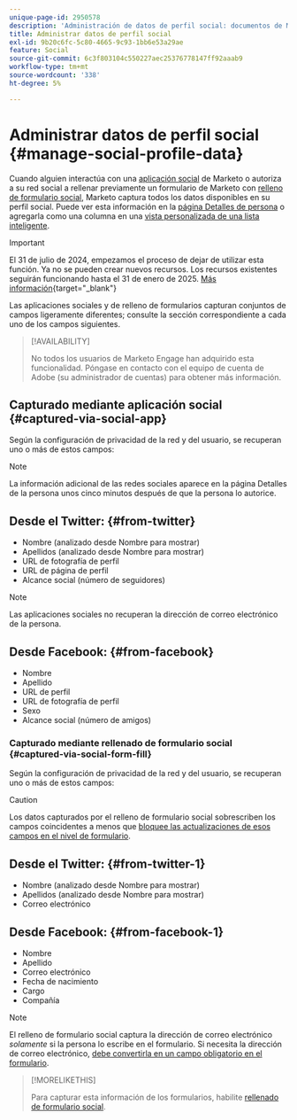 ```yaml
---
unique-page-id: 2950578
description: 'Administración de datos de perfil social: documentos de Marketo, documentación del producto'
title: Administrar datos de perfil social
exl-id: 9b20c6fc-5c80-4665-9c93-1bb6e53a29ae
feature: Social
source-git-commit: 6c3f803104c550227aec25376778147ff92aaab9
workflow-type: tm+mt
source-wordcount: '338'
ht-degree: 5%

---
```


# Administrar datos de perfil social {#manage-social-profile-data}

Cuando alguien interactúa con una [aplicación social](/help/marketo/product-docs/demand-generation/social/configuring-social-actions/customize-social-app-button.md) de Marketo o autoriza a su red social a rellenar previamente un formulario de Marketo con [relleno de formulario social](/help/marketo/product-docs/demand-generation/forms/form-actions/enable-social-form-fill-on-a-form.md), Marketo captura todos los datos disponibles en su perfil social. Puede ver esta información en la [página Detalles de persona](/help/marketo/product-docs/core-marketo-concepts/smart-lists-and-static-lists/managing-people-in-smart-lists/using-the-person-detail-page.md) o agregarla como una columna en una [vista personalizada de una lista inteligente](/help/marketo/product-docs/core-marketo-concepts/smart-lists-and-static-lists/using-smart-lists/create-and-change-views-for-lists-and-smart-list.md).

>[!IMPORTANT]
>
>El 31 de julio de 2024, empezamos el proceso de dejar de utilizar esta función. Ya no se pueden crear nuevos recursos. Los recursos existentes seguirán funcionando hasta el 31 de enero de 2025. [Más información](https://nation.marketo.com/t5/employee-blogs/marketo-engage-social-features-deprecation/ba-p/351977){target="_blank"}

Las aplicaciones sociales y de relleno de formularios capturan conjuntos de campos ligeramente diferentes; consulte la sección correspondiente a cada uno de los campos siguientes.

>[!AVAILABILITY]
>
>No todos los usuarios de Marketo Engage han adquirido esta funcionalidad. Póngase en contacto con el equipo de cuenta de Adobe (su administrador de cuentas) para obtener más información.

## Capturado mediante aplicación social {#captured-via-social-app}

Según la configuración de privacidad de la red y del usuario, se recuperan uno o más de estos campos:

>[!NOTE]
>
>La información adicional de las redes sociales aparece en la página Detalles de la persona unos cinco minutos después de que la persona lo autorice.

## Desde el Twitter: {#from-twitter}

* Nombre (analizado desde Nombre para mostrar)
* Apellidos (analizado desde Nombre para mostrar)
* URL de fotografía de perfil
* URL de página de perfil
* Alcance social (número de seguidores)

>[!NOTE]
>
>Las aplicaciones sociales no recuperan la dirección de correo electrónico de la persona.

## Desde Facebook: {#from-facebook}

* Nombre
* Apellido
* URL de perfil
* URL de fotografía de perfil
* Sexo
* Alcance social (número de amigos)

### Capturado mediante rellenado de formulario social {#captured-via-social-form-fill}

Según la configuración de privacidad de la red y del usuario, se recuperan uno o más de estos campos:

>[!CAUTION]
>
>Los datos capturados por el relleno de formulario social sobrescriben los campos coincidentes a menos que [bloquee las actualizaciones de esos campos en el nivel de formulario](/help/marketo/product-docs/administration/field-management/block-updates-to-a-field.md).

## Desde el Twitter: {#from-twitter-1}

* Nombre (analizado desde Nombre para mostrar)
* Apellidos (analizado desde Nombre para mostrar)
* Correo electrónico

## Desde Facebook: {#from-facebook-1}

* Nombre
* Apellido
* Correo electrónico
* Fecha de nacimiento
* Cargo
* Compañía

>[!NOTE]
>
>El relleno de formulario social captura la dirección de correo electrónico _solamente_ si la persona lo escribe en el formulario. Si necesita la dirección de correo electrónico, [debe convertirla en un campo obligatorio en el formulario](/help/marketo/product-docs/demand-generation/forms/creating-a-form/make-a-form-field-required.md).

>[!MORELIKETHIS]
>
>Para capturar esta información de los formularios, habilite [rellenado de formulario social](/help/marketo/product-docs/demand-generation/forms/form-actions/enable-social-form-fill-on-a-form.md).
